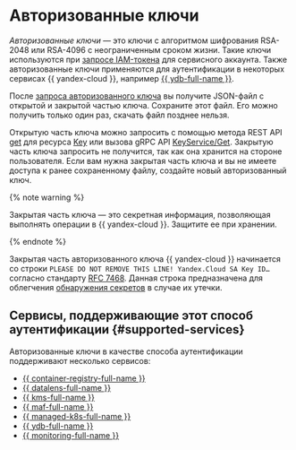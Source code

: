 # Авторизованные ключи

_Авторизованные ключи_ — это ключи с алгоритмом шифрования RSA-2048 или RSA-4096 с неограниченным сроком жизни. Такие ключи используются при [запросе IAM-токена](../../operations/iam-token/create-for-sa.md#via-cli) для сервисного аккаунта. Также авторизованные ключи применяются для аутентификации в некоторых сервисах {{ yandex-cloud }}, например [{{ ydb-full-name }}](../../../ydb/operations/connection.md#auth).

После [запроса авторизованного ключа](../../operations/authorized-key/create.md) вы получите JSON-файл с открытой и закрытой частью ключа. Сохраните этот файл. Его можно получить только один раз, скачать файл позднее нельзя.

Открытую часть ключа можно запросить с помощью метода REST API [get](../../api-ref/Key/get) для ресурса [Key](../../api-ref/Key/) или вызова gRPC API [KeyService/Get](api-ref/grpc/key_service#Get). Закрытую часть ключа запросить не получится, так как она хранится на стороне пользователя. Если вам нужна закрытая часть ключа и вы не имеете доступа к ранее сохраненному файлу, создайте новый авторизованный ключ.

{% note warning %}

Закрытая часть ключа — это секретная информация, позволяющая выполнять операции в {{ yandex-cloud }}. Защитите ее при хранении.

{% endnote %}

Закрытая часть авторизованного ключа {{ yandex-cloud }} начинается со строки `PLEASE DO NOT REMOVE THIS LINE! Yandex.Cloud SA Key ID…` согласно стандарту [RFC 7468](https://datatracker.ietf.org/doc/html/rfc7468#section-2). Данная строка предназначена для облегчения [обнаружения секретов](../../../security/operations/search-secrets.md) в случае их утечки.

## Сервисы, поддерживающие этот способ аутентификации {#supported-services}

Авторизованные ключи в качестве способа аутентификации поддерживают несколько сервисов:


* [{{ container-registry-full-name }}](../../../container-registry/operations/authentication.md#sa-json)
* [{{ datalens-full-name }}](../../../datalens/operations/connection/create-big-query.md)
* [{{ kms-full-name }}](../../../kms/tutorials/index.md)
* [{{ maf-full-name }}](../../../managed-airflow/tutorials/data-proc-automation.md)
* [{{ managed-k8s-full-name }}](../../../managed-kubernetes/tutorials/index.md)
* [{{ ydb-full-name }}](../../../ydb/operations/connection.md#auth)
* [{{ monitoring-full-name }}](../../../monitoring/operations/unified-agent/non-yc.md#example)

